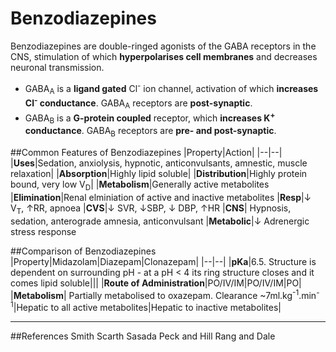 # Benzodiazepines

Benzodiazepines are double-ringed agonists of the GABA receptors in the CNS, stimulation of which **hyperpolarises cell membranes** and decreases neuronal transmission.
* GABA<sub>A</sub> is a **ligand gated** Cl<sup>-</sup> ion channel, activation of which **increases Cl<sup>-</sup> conductance**. GABA<sub>A</sub> receptors are **post-synaptic**.
* GABA<sub>B</sub> is a **G-protein coupled** receptor, which **increases K<sup>+</sup> conductance**. GABA<sub>B</sub> receptors are **pre- and post-synaptic**.

##Common Features of Benzodiazepines
|Property|Action|
|--|--|
|**Uses**|Sedation, anxiolysis, hypnotic, anticonvulsants, amnestic, muscle relaxation|
|**Absorption**|Highly lipid soluble|
|**Distribution**|Highly protein bound, very low V<sub>D</sub>|
|**Metabolism**|Generally active metabolites
|**Elimination**|Renal elminiation of active and inactive metabolites
|**Resp**|↓ V<sub>T</sub>, ↑RR, apnoea
|**CVS**|↓ SVR, ↓SBP, ↓ DBP, ↑HR
|**CNS**| Hypnosis, sedation, anterograde amnesia, anticonvulsant
|**Metabolic**|↓ Adrenergic stress response

##Comparison of Benzodiazepines
|Property|Midazolam|Diazepam|Clonazepam|
|--|--|
|**pKa**|6.5. Structure is dependent on surrounding pH - at a pH < 4 its ring structure closes and it comes lipid soluble|||
|**Route of Administration**|PO/IV/IM|PO/IV/IM|PO|
|**Metabolism**| Partially metabolised to oxazepam. Clearance ~7ml.kg<sup>-1</sup>.min<sup>-1</sup>|Hepatic to all active metabolites|Hepatic to inactive metabolites|

---
##References
Smith Scarth Sasada
Peck and Hill
Rang and Dale